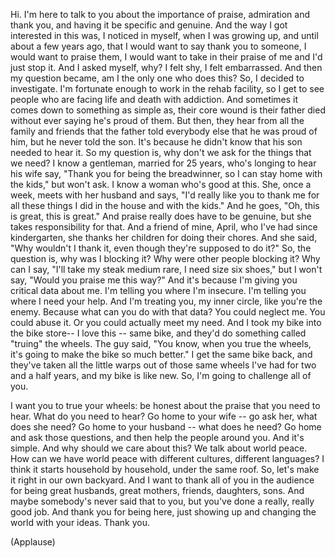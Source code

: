 
Hi. I&#39;m here to talk to you about the importance of
praise, admiration and thank you,
and having it be specific and genuine.
And the way I got interested in this was,
I noticed in myself, when I was growing up,
and until about a few years ago,
that I would want to say thank you to someone,
I would want to praise them,
I would want to take in their praise of me
and I&#39;d just stop it.
And I asked myself, why?
I felt shy, I felt embarrassed.
And then my question became,
am I the only one who does this?
So, I decided to investigate.
I&#39;m fortunate enough to work in the rehab facility,
so I get to see people who are facing life and death with addiction.
And sometimes it comes down to something as simple as,
their core wound is their father died without ever saying he&#39;s proud of them.
But then, they hear from all the family and friends
that the father told everybody else that he was proud of him,
but he never told the son.
It&#39;s because he didn&#39;t know that his son needed to hear it.
So my question is, why don&#39;t we ask for the things that we need?
I know a gentleman, married for 25 years,
who&#39;s longing to hear his wife say,
&quot;Thank you for being the breadwinner, so I can stay home with the kids,&quot;
but won&#39;t ask.
I know a woman who&#39;s good at this.
She, once a week, meets with her husband and says,
&quot;I&#39;d really like you to thank me for all these things I did in the house and with the kids.&quot;
And he goes, &quot;Oh, this is great, this is great.&quot;
And praise really does have to be genuine,
but she takes responsibility for that.
And a friend of mine, April, who I&#39;ve had since kindergarten,
she thanks her children for doing their chores.
And she said, &quot;Why wouldn&#39;t I thank it, even though they&#39;re supposed to do it?&quot;
So, the question is, why was I blocking it?
Why were other people blocking it?
Why can I say, &quot;I&#39;ll take my steak medium rare,
I need size six shoes,&quot; but I won&#39;t say,
&quot;Would you praise me this way?&quot;
And it&#39;s because I&#39;m giving you critical data about me.
I&#39;m telling you where I&#39;m insecure.
I&#39;m telling you where I need your help.
And I&#39;m treating you, my inner circle,
like you&#39;re the enemy.
Because what can you do with that data?
You could neglect me.
You could abuse it.
Or you could actually meet my need.
And I took my bike into the bike store-- I love this --
same bike, and they&#39;d do something called &quot;truing&quot; the wheels.
The guy said, &quot;You know, when you true the wheels,
it&#39;s going to make the bike so much better.&quot;
I get the same bike back,
and they&#39;ve taken all the little warps out of those same wheels
I&#39;ve had for two and a half years, and my bike is like new.
So, I&#39;m going to challenge all of you.

I want you to true your wheels:
be honest about the praise that you need to hear.
What do you need to hear? Go home to your wife --
go ask her, what does she need?
Go home to your husband -- what does he need?
Go home and ask those questions, and then help the people around you.
And it&#39;s simple.
And why should we care about this?
We talk about world peace.
How can we have world peace with different cultures, different languages?
I think it starts household by household, under the same roof.
So, let&#39;s make it right in our own backyard.
And I want to thank all of you in the audience
for being great husbands, great mothers,
friends, daughters, sons.
And maybe somebody&#39;s never said that to you,
but you&#39;ve done a really, really good job.
And thank you for being here, just showing up
and changing the world with your ideas.
Thank you.

(Applause)

